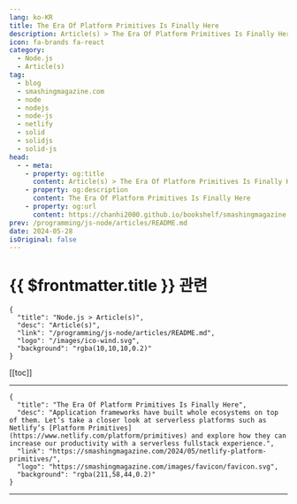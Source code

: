 ```yaml
---
lang: ko-KR
title: The Era Of Platform Primitives Is Finally Here
description: Article(s) > The Era Of Platform Primitives Is Finally Here
icon: fa-brands fa-react
category: 
  - Node.js
  - Article(s)
tag: 
  - blog
  - smashingmagazine.com
  - node
  - nodejs
  - node-js
  - netlify
  - solid
  - solidjs
  - solid-js
head:
  - - meta:
    - property: og:title
      content: Article(s) > The Era Of Platform Primitives Is Finally Here
    - property: og:description
      content: The Era Of Platform Primitives Is Finally Here
    - property: og:url
      content: https://chanhi2000.github.io/bookshelf/smashingmagazine.com/netlify-platform-primitives.html
prev: /programming/js-node/articles/README.md
date: 2024-05-28
isOriginal: false
---
```


# {{ $frontmatter.title }} 관련

```component VPCard
{
  "title": "Node.js > Article(s)",
  "desc": "Article(s)",
  "link": "/programming/js-node/articles/README.md",
  "logo": "/images/ico-wind.svg",
  "background": "rgba(10,10,10,0.2)"
}
```

[[toc]]

---

```component VPCard
{
  "title": "The Era Of Platform Primitives Is Finally Here",
  "desc": "Application frameworks have built whole ecosystems on top of them. Let’s take a closer look at serverless platforms such as Netlify’s [Platform Primitives](https://www.netlify.com/platform/primitives) and explore how they can increase our productivity with a serverless fullstack experience.",
  "link": "https://smashingmagazine.com/2024/05/netlify-platform-primitives/",
  "logo": "https://smashingmagazine.com/images/favicon/favicon.svg",
  "background": "rgba(211,58,44,0.2)"
}
```

<!-- TODO: 작성 -->

---

<TagLinks />